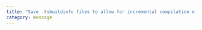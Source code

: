 ```yaml
---
title: "Save .tsbuildinfo files to allow for incremental compilation of projects."
category: message
---
```

